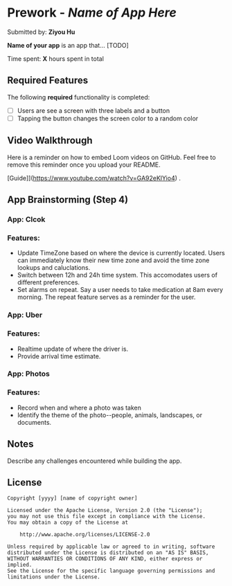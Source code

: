 # Prework - *Name of App Here*

Submitted by: **Ziyou Hu**

**Name of your app** is an app that... [TODO] 

Time spent: **X** hours spent in total

## Required Features

The following **required** functionality is completed:

- [ ] Users are see a screen with three labels and a button
- [ ] Tapping the button changes the screen color to a random color
 
## Video Walkthrough

Here is a reminder on how to embed Loom videos on GitHub. Feel free to remove this reminder once you upload your README. 

[Guide]](https://www.youtube.com/watch?v=GA92eKlYio4) .

## App Brainstorming (Step 4)
### App: Clcok
### Features:
- Update TimeZone based on where the device is currently located. Users can immediately know their new time zone and avoid the time zone lookups and caluclations.
- Switch between 12h and 24h time system. This accomodates users of different preferences.
- Set alarms on repeat. Say a user needs to take medication at 8am every morning. The repeat feature serves as a reminder for the user.

### App: Uber
### Features: 
- Realtime update of where the driver is.
- Provide arrival time estimate.

### App: Photos
### Features:
- Record when and where a photo was taken
- Identify the theme of the photo--people, animals, landscapes, or documents.

## Notes

Describe any challenges encountered while building the app.

## License

    Copyright [yyyy] [name of copyright owner]

    Licensed under the Apache License, Version 2.0 (the "License");
    you may not use this file except in compliance with the License.
    You may obtain a copy of the License at

        http://www.apache.org/licenses/LICENSE-2.0

    Unless required by applicable law or agreed to in writing, software
    distributed under the License is distributed on an "AS IS" BASIS,
    WITHOUT WARRANTIES OR CONDITIONS OF ANY KIND, either express or implied.
    See the License for the specific language governing permissions and
    limitations under the License.
